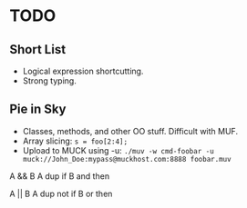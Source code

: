 TODO
====

Short List
----------

- Logical expression shortcutting.
- Strong typing.


Pie in Sky
----------

- Classes, methods, and other OO stuff.  Difficult with MUF.
- Array slicing:  `s = foo[2:4];`
- Upload to MUCK using -u:
    `./muv -w cmd-foobar -u muck://John_Doe:mypass@muckhost.com:8888 foobar.muv`





A && B
A dup if B and then

A || B
A dup not if B or then


